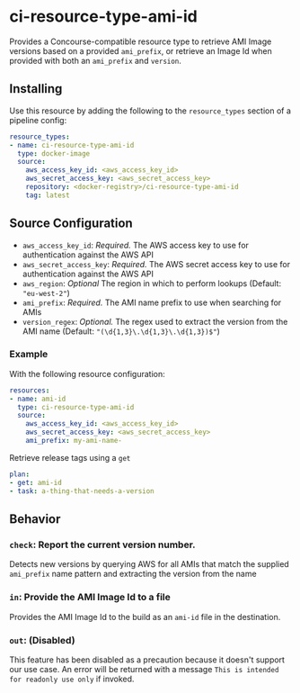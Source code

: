 # ci-resource-type-ami-id

Provides a Concourse-compatible resource type to retrieve AMI Image versions based on a provided `ami_prefix`, or retrieve an Image Id when provided with both an `ami_prefix` and `version`.

## Installing

Use this resource by adding the following to the `resource_types` section of a pipeline config:

```yaml
resource_types:
- name: ci-resource-type-ami-id
  type: docker-image
  source:
    aws_access_key_id: <aws_access_key_id>
    aws_secret_access_key: <aws_secret_access_key>
    repository: <docker-registry>/ci-resource-type-ami-id
    tag: latest
```

## Source Configuration

* `aws_access_key_id`: *Required.* The AWS access key to use for authentication against the AWS API
* `aws_secret_access_key`: *Required.* The AWS secret access key to use for authentication against the AWS API
* `aws_region`: *Optional* The region in which to perform lookups (Default: `"eu-west-2"`)
* `ami_prefix`: *Required.* The AMI name prefix to use when searching for AMIs
* `version_regex`: *Optional.* The regex used to extract the version from the AMI name (Default: `"(\d{1,3}\.\d{1,3}\.\d{1,3})$"`)


### Example

With the following resource configuration:

``` yaml
resources:
- name: ami-id
  type: ci-resource-type-ami-id
  source:
    aws_access_key_id: <aws_access_key_id>
    aws_secret_access_key: <aws_secret_access_key>
    ami_prefix: my-ami-name-
```

Retrieve release tags using a `get`

``` yaml
plan:
- get: ami-id
- task: a-thing-that-needs-a-version
```

## Behavior

### `check`: Report the current version number.

Detects new versions by querying AWS for all AMIs that match the supplied `ami_prefix` name pattern and extracting the version from the name

### `in`: Provide the AMI Image Id to a file

Provides the AMI Image Id to the build as an `ami-id` file in the destination.

### `out`: (Disabled)

This feature has been disabled as a precaution because it doesn't support our use case. An error will be returned with a message `This is intended for readonly use only` if invoked.

